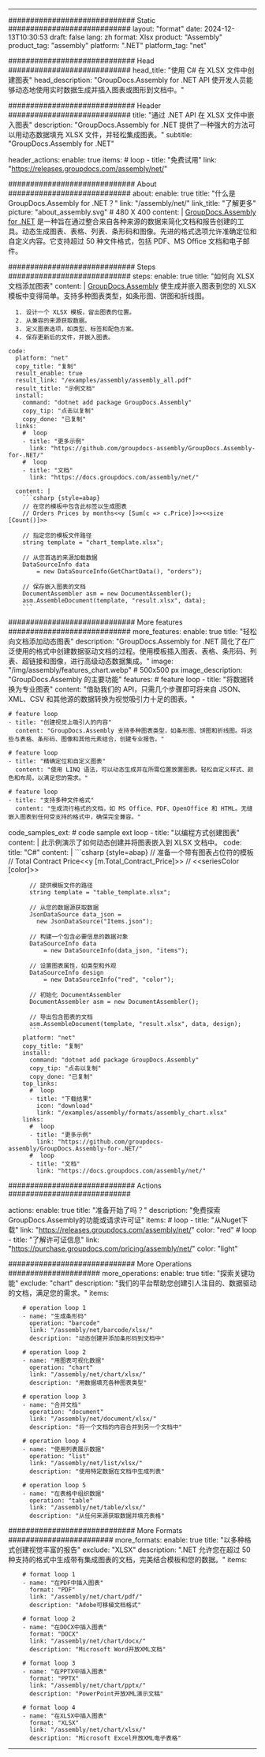 



---
############################# Static ############################
layout: "format"
date:  2024-12-13T10:30:53
draft: false
lang: zh
format: Xlsx
product: "Assembly"
product_tag: "assembly"
platform: ".NET"
platform_tag: "net"

############################# Head ############################
head_title: "使用 C# 在 XLSX 文件中创建图表"
head_description: "GroupDocs.Assembly for .NET API 使开发人员能够动态地使用实时数据生成并插入图表或图形到文档中。"

############################# Header ############################
title: "通过 .NET API 在 XLSX 文件中嵌入图表" 
description: "GroupDocs.Assembly for .NET 提供了一种强大的方法可以用动态数据填充 XLSX 文件，并轻松集成图表。"
subtitle: "GroupDocs.Assembly for .NET" 

header_actions:
  enable: true
  items:
    #  loop
    - title: "免费试用"
      link: "https://releases.groupdocs.com/assembly/net/"
      
############################# About ############################
about:
    enable: true
    title: "什么是 GroupDocs.Assembly for .NET？"
    link: "/assembly/net/"
    link_title: "了解更多"
    picture: "about_assembly.svg" # 480 X 400
    content: |
       [GroupDocs.Assembly for .NET](/assembly/net/) 是一种旨在通过整合来自各种来源的数据来简化文档和报告创建的工具。动态生成图表、表格、列表、条形码和图像。先进的格式选项允许准确定位和自定义内容。它支持超过 50 种文件格式，包括 PDF、MS Office 文档和电子邮件。

############################# Steps ############################
steps:
    enable: true
    title: "如何向 XLSX 文档添加图表"
    content: |
      [GroupDocs.Assembly](/assembly/net/) 使生成并嵌入图表到您的 XLSX 模板中变得简单。支持多种图表类型，如条形图、饼图和折线图。
      
      1. 设计一个 XLSX 模板，留出图表的位置。
      2. 从兼容的来源获取数据。
      3. 定义图表选项，如类型、标签和配色方案。
      4. 保存更新后的文件，并嵌入图表。
   
    code:
      platform: "net"
      copy_title: "复制"
      result_enable: true
      result_link: "/examples/assembly/assembly_all.pdf"
      result_title: "示例文档"
      install:
        command: "dotnet add package GroupDocs.Assembly"
        copy_tip: "点击以复制"
        copy_done: "已复制"
      links:
        #  loop
        - title: "更多示例"
          link: "https://github.com/groupdocs-assembly/GroupDocs.Assembly-for-.NET/"
        #  loop
        - title: "文档"
          link: "https://docs.groupdocs.com/assembly/net/"
          
      content: |
        ```csharp {style=abap}
        // 在您的模板中包含此标签以生成图表
        // Orders Prices by months<<y [Sum(c => c.Price)]>><<size [Count()]>>

        // 指定您的模板文件路径
        string template = "chart_template.xlsx";

        // 从您首选的来源加载数据
        DataSourceInfo data 
            = new DataSourceInfo(GetChartData(), "orders");

        // 保存嵌入图表的文档
        DocumentAssembler asm = new DocumentAssembler();
        asm.AssembleDocument(template, "result.xlsx", data);
        ```            

############################# More features ############################
more_features:
  enable: true
  title: "轻松向文档添加动态图表"
  description: "GroupDocs.Assembly for .NET 简化了在广泛使用的格式中创建数据驱动文档的过程。使用模板插入图表、表格、条形码、列表、超链接和图像，进行高级动态数据集成。"
  image: "/img/assembly/features_chart.webp" # 500x500 px
  image_description: "GroupDocs.Assembly 的主要功能"
  features:
    # feature loop
    - title: "将数据转换为专业图表"
      content: "借助我们的 API，只需几个步骤即可将来自 JSON、XML、CSV 和其他源的数据转换为视觉吸引力十足的图表。"

    # feature loop
    - title: "创建视觉上吸引人的内容"
      content: "GroupDocs.Assembly 支持多种图表类型，如条形图、饼图和折线图。将这些与表格、条形码、图像和其他元素结合，创建专业报告。"

    # feature loop
    - title: "精确定位和自定义图表"
      content: "使用 LINQ 语法，可以动态生成并在所需位置放置图表。轻松自定义样式、颜色和布局，以满足您的需求。"

    # feature loop
    - title: "支持多种文件格式"
      content: "生成流行格式的文档，如 MS Office、PDF、OpenOffice 和 HTML。无缝嵌入图表到任何受支持的格式中，确保完全兼容。"
      
  code_samples_ext:
    # code sample ext loop
    - title: "以编程方式创建图表"
      content: |
        此示例演示了如何动态创建并将图表嵌入到 XLSX 文档中。
      code:
        title: "C#"
        content: |
          ```csharp {style=abap}
          // 准备一个带有图表占位符的模板
          // Total Contract Price<<y [m.Total_Contract_Price]>>
          // <<seriesColor [color]>>

          // 提供模板文件的路径
          string template = "table_template.xlsx";

          // 从您的数据源获取数据
          JsonDataSource data_json = 
            new JsonDataSource("Items.json");

          // 构建一个包含必要信息的数据对象
          DataSourceInfo data 
              = new DataSourceInfo(data_json, "items");

          // 设置图表属性，如类型和外观
          DataSourceInfo design 
              = new DataSourceInfo("red", "color");

          // 初始化 DocumentAssembler
          DocumentAssembler asm = new DocumentAssembler();

          // 导出包含图表的文档
          asm.AssembleDocument(template, "result.xlsx", data, design);
          ```
        platform: "net"
        copy_title: "复制"
        install:
          command: "dotnet add package GroupDocs.Assembly"
          copy_tip: "点击以复制"
          copy_done: "已复制"
        top_links:
          #  loop
          - title: "下载结果"
            icon: "download"
            link: "/examples/assembly/formats/assembly_chart.xlsx"
        links:
          #  loop
          - title: "更多示例"
            link: "https://github.com/groupdocs-assembly/GroupDocs.Assembly-for-.NET/"
          #  loop
          - title: "文档"
            link: "https://docs.groupdocs.com/assembly/net/"
            

            


############################# Actions ############################

actions:
  enable: true
  title: "准备开始了吗？"
  description: "免费探索GroupDocs.Assembly的功能或请求许可证"
  items:
    #  loop
    - title: "从Nuget下载"
      link: "https://releases.groupdocs.com/assembly/net/"
      color: "red"
        #  loop
    - title: "了解许可证信息"
      link: "https://purchase.groupdocs.com/pricing/assembly/net/"
      color: "light"


############################# More Operations #####################
more_operations:
    enable: true
    title: "探索关键功能"
    exclude: "chart"
    description: "我们的平台帮助您创建引人注目的、数据驱动的文档，满足您的需求。"
    items: 
          
        # operation loop 1
        - name: "生成条形码"
          operation: "barcode"
          link: "/assembly/net/barcode/xlsx/"
          description: "动态创建并添加条形码到文档中"

        # operation loop 2
        - name: "用图表可视化数据"
          operation: "chart"
          link: "/assembly/net/chart/xlsx/"
          description: "用数据填充各种图表类型"

        # operation loop 3
        - name: "合并文档"
          operation: "document"
          link: "/assembly/net/document/xlsx/"
          description: "将一个文档的内容合并到另一个文档中"

        # operation loop 4
        - name: "使用列表展示数据"
          operation: "list"
          link: "/assembly/net/list/xlsx/"
          description: "使用特定数据在文档中生成列表"

        # operation loop 5
        - name: "在表格中组织数据"
          operation: "table"
          link: "/assembly/net/table/xlsx/"
          description: "从任何来源获取数据并填充表格"
         
          
############################# More Formats ########################
more_formats:
    enable: true
    title: "以多种格式创建视觉丰富的报告"
    exclude: "XLSX"
    description: ".NET 允许您在超过 50 种支持的格式中生成带有集成图表的文档，完美结合模板和您的数据。"
    items: 
          
        # format loop 1
        - name: "在PDF中插入图表"
          format: "PDF"
          link: "/assembly/net/chart/pdf/"
          description: "Adobe可移植文档格式"
          
        # format loop 2
        - name: "在DOCX中插入图表"
          format: "DOCX"
          link: "/assembly/net/chart/docx/"
          description: "Microsoft Word开放XML文档"
          
        # format loop 3
        - name: "在PPTX中插入图表"
          format: "PPTX"
          link: "/assembly/net/chart/pptx/"
          description: "PowerPoint开放XML演示文稿"
          
        # format loop 4
        - name: "在XLSX中插入图表"
          format: "XLSX"
          link: "/assembly/net/chart/xlsx/"
          description: "Microsoft Excel开放XML电子表格"


          

---